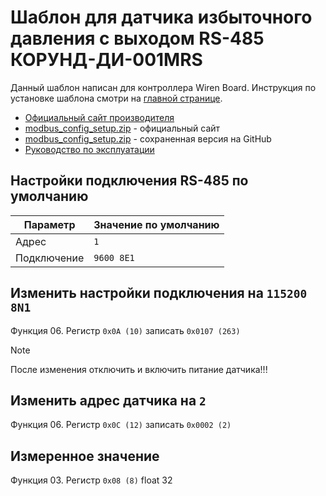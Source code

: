 # Шаблон для датчика избыточного давления с выходом RS-485 КОРУНД-ДИ-001MRS
Данный шаблон написан для контроллера Wiren Board. Инструкция по установке шаблона смотри на [главной странице](https://github.com/SmithLEDs/wirenboard#установка-шаблонов-в-контроллер).
* [Официальный сайт производителя](https://stenli.ru/korund-di-001mrs?ysclid=mgf6fkn7bn85177845#shop2-tabs-2)
* [modbus_config_setup.zip](https://stenli.ru/f/modbus_config_setup.zip) - официальный сайт
* [modbus_config_setup.zip](https://github.com/SmithLEDs/wb-template_KORUND-DI-001MRS/blob/main/modbus_config_setup.zip) - сохраненная версия на GitHub
* [Руководство по эксплуатации](https://github.com/SmithLEDs/wb-template_KORUND-DI-001MRS/blob/main/0rukovodstvo_po_ekspluatatsii_korund_dkh_mrs.pdf)

## Настройки подключения RS-485 по умолчанию
| Параметр      | Значение по умолчанию |
| ------------- | --------------------- |
| Адрес         | `1`                   |
| Подключение   | `9600 8E1`            |

## Изменить настройки подключения на `115200 8N1`
Функция 06. Регистр `0x0A (10)` записать `0x0107 (263)`
> [!NOTE]
> После изменения отключить и включить питание датчика!!!

## Изменить адрес датчика на `2`
Функция 06. Регистр `0x0C (12)` записать `0x0002 (2)`

## Измеренное значение
Функция 03. Регистр `0x08 (8)` float 32
